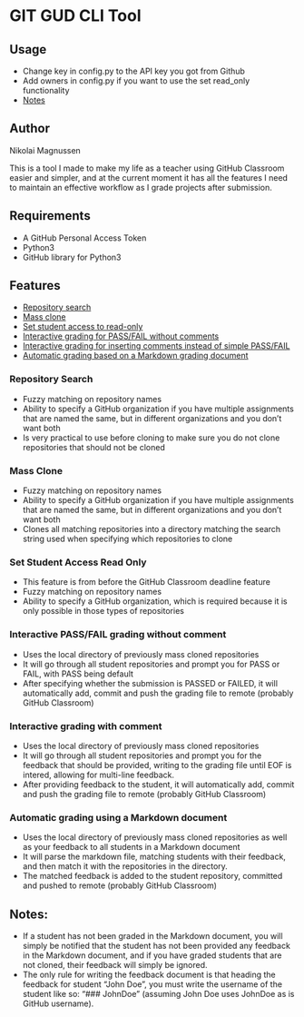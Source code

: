 # GIT GUD CLI Tool

## Usage

- Change key in config.py to the API key you got from Github
- Add owners in config.py if you want to use the set read\_only functionality
- [Notes](#notes)

## Author
Nikolai Magnussen


This is a tool I made to make my life as a teacher using GitHub Classroom easier and simpler, and at the
current moment it has all the features I need to maintain an effective workflow as I grade projects after submission.

## Requirements
* A GitHub Personal Access Token
* Python3
* GitHub library for Python3
## Features
* [Repository search](#repository-search)
* [Mass clone](#mass-clone)
* [Set student access to read-only](#set-student-access-read-only)
* [Interactive grading for PASS/FAIL without comments](#interactive-passfail-grading-without-comment)
* [Interactive grading for inserting comments instead of simple PASS/FAIL](#interactive-grading-with-comment)
* [Automatic grading based on a Markdown grading document](#automatic-grading-using-a-markdown-document)
### Repository Search
* Fuzzy matching on repository names
* Ability to specify a GitHub organization if you have multiple assignments that are named the same, but in different organizations and you don’t want both
* Is very practical to use before cloning to make sure you do not clone repositories that should not be cloned
### Mass Clone
* Fuzzy matching on repository names
* Ability to specify a GitHub organization if you have multiple assignments that are named the same, but in different organizations and you don’t want both
* Clones all matching repositories into a directory matching the search string used when specifying which repositories to clone
### Set Student Access Read Only
* This feature is from before the GitHub Classroom deadline feature
* Fuzzy matching on repository names
* Ability to specify a GitHub organization, which is required because it is only possible in those types of repositories
### Interactive PASS/FAIL grading without comment
* Uses the local directory of previously mass cloned repositories
* It will go through all student repositories and prompt you for PASS or FAIL, with PASS being default
* After specifying whether the submission is PASSED or FAILED, it will automatically add, commit and push the grading file to remote (probably GitHub Classroom)
### Interactive grading with comment
* Uses the local directory of previously mass cloned repositories
* It will go through all student repositories and prompt you for the feedback that should be provided, writing to the grading file until EOF is intered, allowing for multi-line feedback.
* After providing feedback to the student, it will automatically add, commit and push the grading file to remote (probably GitHub Classroom)
### Automatic grading using a Markdown document
* Uses the local directory of previously mass cloned repositories as well as your feedback to all students in a Markdown document
* It will parse the markdown file, matching students with their feedback, and then match it with the repositories in the directory.
* The matched feedback is added to the student repository, committed and pushed to remote (probably GitHub Classroom)
## Notes:
* If a student has not been graded in the Markdown document, you will simply be notified that the student has not been provided any feedback in the Markdown document, and if you have graded students that are not cloned, their feedback will simply be ignored.
* The only rule for writing the feedback document is that heading the feedback for student “John Doe”, you must write the username of the student like so: “### JohnDoe” (assuming John Doe uses JohnDoe as is GitHub username).
